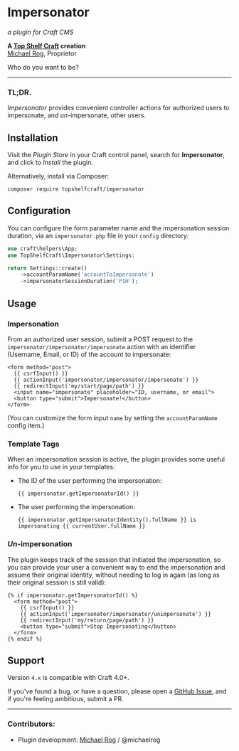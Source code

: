# Impersonator

_a plugin for Craft CMS_

**A [Top Shelf Craft](https://topshelfcraft.com) creation**  
[Michael Rog](https://michaelrog.com), Proprietor  

Who do you want to be?

* * *

### TL;DR.

_Impersonator_ provides convenient controller actions for authorized users to impersonate, and _un_-impersonate, other users.

## Installation

Visit the _Plugin Store_ in your Craft control panel, search for **Impersonator**, and click to _Install_ the plugin.

Alternatively, install via Composer:
```
composer require topshelfcraft/impersonator
```

## Configuration

You can configure the form parameter name and the impersonation session duration, via an `impersonator.php` file in your `config` directory:

```php
use craft\helpers\App;
use TopShelfCraft\Impersonator\Settings;

return Settings::create()
    ->accountParamName('accountToImpersonate')
    ->impersonatorSessionDuration('P1H');
```

## Usage

### Impersonation

From an authorized user session, submit a POST request to the `impersonator/impersonator/impersonate` action with an identifier (Username, Email, or ID) of the account to impersonate:

```twig
<form method="post">
  {{ csrfInput() }}
  {{ actionInput('impersonator/impersonator/impersonate') }}
  {{ redirectInput('my/start/page/path') }}
  <input name="impersonate" placeholder="ID, username, or email">
  <button type="submit">Impersonate!</button>
</form>
```

(You can customize the form input `name` by setting the `accountParamName` config item.)

### Template Tags

When an impersonation session is active, the plugin provides some useful info for you to use in your templates:

- The ID of the user performing the impersonation:

  ```twig
  {{ impersonator.getImpersonatorId() }}
  ```

- The user performing the impersonation:

  ```twig
  {{ impersonator.getImpersonatorIdentity().fullName }} is impersonating {{ currentUser.fullName }}
  ```

### _Un_-impersonation

The plugin keeps track of the session that initiated the impersonation, so you can provide your user a convenient way to end the impersonation and assume their original identity, without needing to log in again (as long as their original session is still valid):

```twig
{% if impersonator.getImpersonatorId() %}
  <form method="post">
    {{ csrfInput() }}
    {{ actionInput('impersonator/impersonator/unimpersonate') }}
    {{ redirectInput('my/return/page/path') }}
    <button type="submit">Stop Impersonating</button>
  </form>
{% endif %}
```

## Support

Version `4.x` is compatible with Craft 4.0+.

If you've found a bug, or have a question, please open a [GitHub Issue](https://github.com/topshelfcraft/Impersonator/issues), and if you're feeling ambitious, submit a PR.

* * *

### Contributors:

  - Plugin development: [Michael Rog](https://michaelrog.com) / @michaelrog
